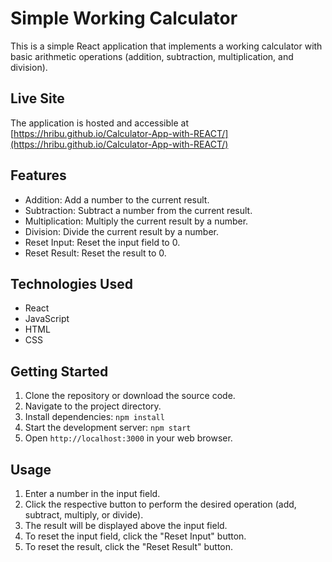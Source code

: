 # Simple Working Calculator

This is a simple React application that implements a working calculator with basic arithmetic operations (addition, subtraction, multiplication, and division).

## Live Site

The application is hosted and accessible at [https://hribu.github.io/Calculator-App-with-REACT/](https://hribu.github.io/Calculator-App-with-REACT/)


## Features

- Addition: Add a number to the current result.
- Subtraction: Subtract a number from the current result.
- Multiplication: Multiply the current result by a number.
- Division: Divide the current result by a number.
- Reset Input: Reset the input field to 0.
- Reset Result: Reset the result to 0.

## Technologies Used

- React
- JavaScript
- HTML
- CSS

## Getting Started

1. Clone the repository or download the source code.
2. Navigate to the project directory.
3. Install dependencies: `npm install`
4. Start the development server: `npm start`
5. Open `http://localhost:3000` in your web browser.

## Usage

1. Enter a number in the input field.
2. Click the respective button to perform the desired operation (add, subtract, multiply, or divide).
3. The result will be displayed above the input field.
4. To reset the input field, click the "Reset Input" button.
5. To reset the result, click the "Reset Result" button.
